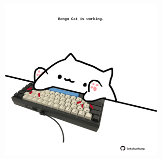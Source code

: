 <!-- built at 06/05/2022, 22:01:00 UTC -->
<p align="center">
  <img width="500" height="500" src="./ReadmeImage.svg">
</p>
